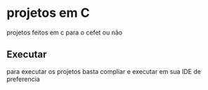 # projetos em C
projetos feitos em c para o cefet ou não

## Executar
para executar os projetos basta compliar e executar em sua  IDE de preferencia
